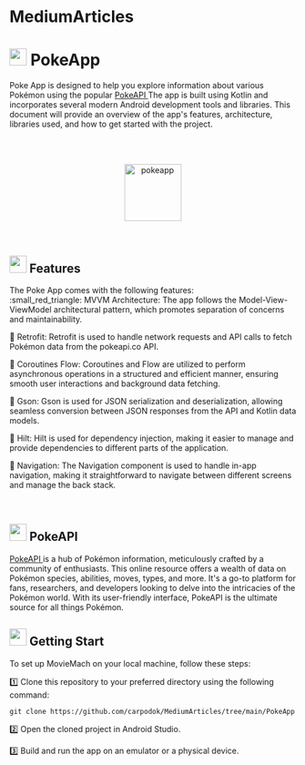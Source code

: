 # MediumArticles

<h1> <img src="https://media.giphy.com/media/XGbRD1gREhvBysGial/giphy.gif"  height="30" > PokeApp </h2>


Poke App is designed to help you explore information about various Pokémon using the popular <a href="https://pokeapi.co/" target="_blank">PokeAPI </a>  The app is built
using Kotlin and incorporates several modern Android development tools and libraries. This document will provide an 
overview of the app's features, architecture, libraries used, and how to get started with the project.

<br><br>

<p align="center"> 
	<img src="https://github-production-user-asset-6210df.s3.amazonaws.com/64840495/261874580-786d3139-ad0e-4e7a-9c14-d80a3b72588d.gif" alt="pokeapp" width=100px/> 
</p>

<br>

<h2> <img src="https://media.giphy.com/media/daUNvsWuU3s8WeLnq3/giphy.gif"  height="30" > Features </h2>
The Poke App comes with the following features:
<br>
:small_red_triangle: MVVM Architecture: The app follows the Model-View-ViewModel architectural pattern, which promotes separation of concerns and maintainability.

:small_red_triangle: Retrofit: Retrofit is used to handle network requests and API calls to fetch Pokémon data from the pokeapi.co API.

:small_red_triangle: Coroutines Flow: Coroutines and Flow are utilized to perform asynchronous operations in a structured and efficient manner, ensuring smooth user interactions and background data fetching.

:small_red_triangle: Gson: Gson is used for JSON serialization and deserialization, allowing seamless conversion between JSON responses from the API and Kotlin data models.

:small_red_triangle: Hilt: Hilt is used for dependency injection, making it easier to manage and provide dependencies to different parts of the application.

:small_red_triangle: Navigation: The Navigation component is used to handle in-app navigation, making it straightforward to navigate between different screens and manage the back stack.

<br>

<h2> <img src="https://media.giphy.com/media/XGbRD1gREhvBysGial/giphy.gif"  height="30" > PokeAPI </h2>
<a href="https://pokeapi.co/" target="_blank">PokeAPI </a> is a hub of Pokémon information, meticulously crafted by a community of enthusiasts. 
This online resource offers a wealth of data on Pokémon species, abilities, moves, types, and more. It's a go-to platform for fans, researchers, and developers looking to delve into the intricacies
of the Pokémon world. With its user-friendly interface, PokeAPI is the ultimate source for all things Pokémon.

<br>

<h2> <img src="https://media.giphy.com/media/QvpqIQAAl66EfoTJj8/giphy.gif"  height="30" > Getting Start </h2>

To set up MovieMach on your local machine, follow these steps:

1️⃣  Clone this repository to your preferred directory using the following command:
```
git clone https://github.com/carpodok/MediumArticles/tree/main/PokeApp
```

2️⃣ Open the cloned project in Android Studio.

3️⃣ Build and run the app on an emulator or a physical device.
